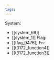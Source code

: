 ```yaml
---
tags:
---
```

System:
- [[system_66]]
- [[system_1]]
Flag:
- [[flag_9476]]
Fn:
- [[t3172_function4]]
- [[t3172_function3]]
